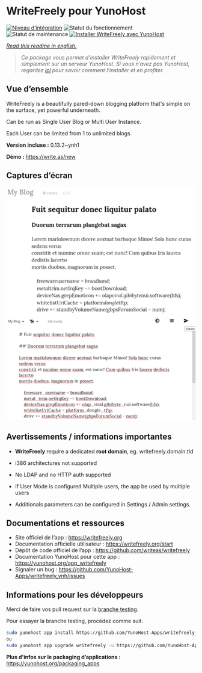 <!--
N.B.: This README was automatically generated by https://github.com/YunoHost/apps/tree/master/tools/README-generator
It shall NOT be edited by hand.
-->

# WriteFreely pour YunoHost

[![Niveau d’intégration](https://dash.yunohost.org/integration/writefreely.svg)](https://dash.yunohost.org/appci/app/writefreely) ![Statut du fonctionnement](https://ci-apps.yunohost.org/ci/badges/writefreely.status.svg) ![Statut de maintenance](https://ci-apps.yunohost.org/ci/badges/writefreely.maintain.svg)
[![Installer WriteFreely avec YunoHost](https://install-app.yunohost.org/install-with-yunohost.svg)](https://install-app.yunohost.org/?app=writefreely)

*[Read this readme in english.](./README.md)*

> *Ce package vous permet d’installer WriteFreely rapidement et simplement sur un serveur YunoHost.
Si vous n’avez pas YunoHost, regardez [ici](https://yunohost.org/#/install) pour savoir comment l’installer et en profiter.*

## Vue d’ensemble

WriteFreely is a beautifully pared-down blogging platform that's simple on the surface, yet powerful underneath.

Can be run as Single User Blog or Multi User Instance.

Each User can be limited from 1 to unlimited blogs.

**Version incluse :** 0.13.2~ynh1

**Démo :** https://write.as/new

## Captures d’écran

![Capture d’écran de WriteFreely](./doc/screenshots/screenshots2.png)
![Capture d’écran de WriteFreely](./doc/screenshots/screenshots1.png)

## Avertissements / informations importantes

* **WriteFreely** require a dedicated **root domain**, eg. writefreely.domain.tld
* i386 architectures not supported
* No LDAP and no HTTP auth supported

* If User Mode is configured Multiple users, the app be used by multiple users
* Additionals parameters can be configured in Settings / Admin settings.

## Documentations et ressources

* Site officiel de l’app : <https://writefreely.org>
* Documentation officielle utilisateur : <https://writefreely.org/start>
* Dépôt de code officiel de l’app : <https://github.com/writeas/writefreely>
* Documentation YunoHost pour cette app : <https://yunohost.org/app_writefreely>
* Signaler un bug : <https://github.com/YunoHost-Apps/writefreely_ynh/issues>

## Informations pour les développeurs

Merci de faire vos pull request sur la [branche testing](https://github.com/YunoHost-Apps/writefreely_ynh/tree/testing).

Pour essayer la branche testing, procédez comme suit.

``` bash
sudo yunohost app install https://github.com/YunoHost-Apps/writefreely_ynh/tree/testing --debug
ou
sudo yunohost app upgrade writefreely -u https://github.com/YunoHost-Apps/writefreely_ynh/tree/testing --debug
```

**Plus d’infos sur le packaging d’applications :** <https://yunohost.org/packaging_apps>